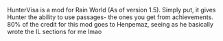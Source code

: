 HunterVisa is a mod for Rain World (As of version 1.5). Simply put, it gives Hunter the ability to use passages- the ones you get from achievements. 80% of the credit for this mod goes to Henpemaz, seeing as he basically wrote the IL sections for me lmao